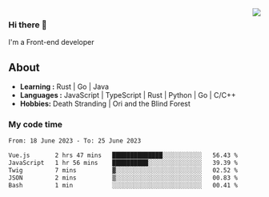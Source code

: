 <img align='right' src="https://github-readme-stats.vercel.app/api?username=strugglebak&show_icons=true">

### Hi there 👋

I'm a Front-end developer

## About

-  **Learning :** Rust | Go | Java
-  **Languages :** JavaScript | TypeScript | Rust | Python | Go | C/C++
-  **Hobbies:** Death Stranding | Ori and the Blind Forest

### My code time

<!--START_SECTION:waka-->

```txt
From: 18 June 2023 - To: 25 June 2023

Vue.js       2 hrs 47 mins   ██████████████░░░░░░░░░░░   56.43 %
JavaScript   1 hr 56 mins    ██████████░░░░░░░░░░░░░░░   39.39 %
Twig         7 mins          ▓░░░░░░░░░░░░░░░░░░░░░░░░   02.52 %
JSON         2 mins          ▒░░░░░░░░░░░░░░░░░░░░░░░░   00.83 %
Bash         1 min           ░░░░░░░░░░░░░░░░░░░░░░░░░   00.41 %
```

<!--END_SECTION:waka-->
